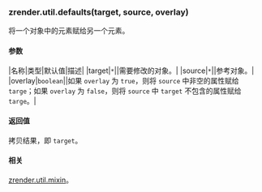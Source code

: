 ---
---

### zrender.util.defaults(target, source, overlay)

将一个对象中的元素赋给另一个元素。

#### 参数

|名称|类型|默认值|描述|
|target|`*`||需要修改的对象。|
|source|`*`||参考对象。|
|overlay|`boolean`||如果 `overlay` 为 `true`，则将 `source` 中非空的属性赋给 `targe`；如果 `overlay` 为 `false`，则将 `source` 中 `target` 不包含的属性赋给 `targe`。|

#### 返回值

拷贝结果，即 `target`。

#### 相关

[zrender.util.mixin](#zrenderutilmixintarget-source-overlay)。

